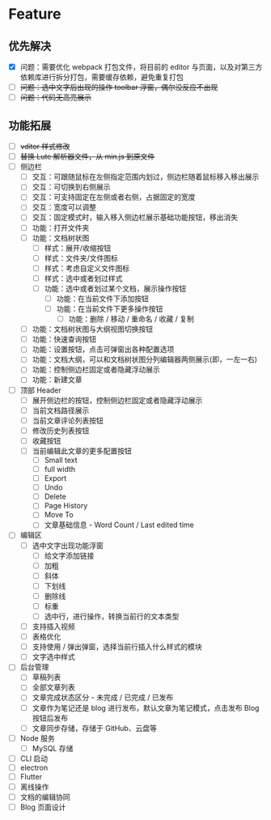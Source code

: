 # Feature

## 优先解决

* [x] 问题：需要优化 webpack 打包文件，将目前的 editor 与页面，以及对第三方依赖库进行拆分打包，需要缓存依赖，避免重复打包
* [ ] ~~问题：选中文字后出现的操作 toolbar 浮窗，偶尔没反应不出现~~
* [ ] ~~问题：代码无高亮展示~~

## 功能拓展

* [ ] ~~vditor 样式修改~~
* [ ] ~~替换 Lute 解析器文件，从 min.js 到原文件~~
* [ ] 侧边栏
    * [ ] 交互：可跟随鼠标在左侧指定范围内划过，侧边栏随着鼠标移入移出展示
    * [ ] 交互：可切换到右侧展示
    * [ ] 交互：可支持固定在左侧或者右侧，占据固定的宽度
    * [ ] 交互：宽度可以调整
    * [ ] 交互：固定模式时，输入移入侧边栏展示基础功能按钮，移出消失
    * [ ] 功能：打开文件夹
    * [ ] 功能：文档树状图
        * [ ] 样式：展开/收缩按钮
        * [ ] 样式：文件夹/文件图标
        * [ ] 样式：考虑自定义文件图标
        * [ ] 样式：选中或者划过样式
        * [ ] 功能：选中或者划过某个文档，展示操作按钮
            * [ ] 功能：在当前文件下添加按钮
            * [ ] 功能：在当前文件下更多操作按钮
                * [ ] 功能：删除 / 移动 / 重命名 / 收藏 / 复制
    * [ ] 功能：文档树状图与大纲视图切换按钮
    * [ ] 功能：快速查询按钮
    * [ ] 功能：设置按钮，点击可弹窗出各种配置选项
    * [ ] 功能：文档大纲，可以和文档树状图分列编辑器两侧展示(即，一左一右)
    * [ ] 功能：控制侧边栏固定或者隐藏浮动展示
    * [ ] 功能：新建文章
* [ ] 顶部 Header
    * [ ] 展开侧边栏的按钮，控制侧边栏固定或者隐藏浮动展示
    * [ ] 当前文档路径展示
    * [ ] 当前文章评论列表按钮
    * [ ] 修改历史列表按钮
    * [ ] 收藏按钮
    * [ ] 当前编辑此文章的更多配置按钮
        * [ ] Small text
        * [ ] full width
        * [ ] Export
        * [ ] Undo
        * [ ] Delete
        * [ ] Page History
        * [ ] Move To
        * [ ] 文章基础信息 - Word Count / Last edited time
* [ ] 编辑区
    * [ ] 选中文字出现功能浮窗
        * [ ] 给文字添加链接
        * [ ] 加粗
        * [ ] 斜体
        * [ ] 下划线
        * [ ] 删除线
        * [ ] 标重
        * [ ] 选中行，进行操作，转换当前行的文本类型
    * [ ] 支持插入视频
    * [ ] 表格优化
    * [ ] 支持使用 / 弹出弹窗，选择当前行插入什么样式的模块
    * [ ] 文字选中样式
* [ ] 后台管理
    * [ ] 草稿列表
    * [ ] 全部文章列表
    * [ ] 文章完成状态区分 - 未完成 / 已完成 / 已发布
    * [ ] 文章作为笔记还是 blog 进行发布，默认文章为笔记模式，点击发布 Blog 按钮后发布
    * [ ] 文章同步存储，存储于 GitHub、云盘等
* [ ] Node 服务
    * [ ] MySQL 存储
* [ ] CLI 启动
* [ ] electron
* [ ] Flutter
* [ ] 离线操作
* [ ] 文档的编辑协同
* [ ] Blog 页面设计
